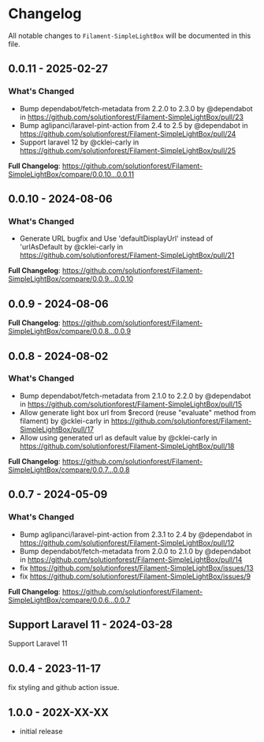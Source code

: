 # Changelog

All notable changes to `Filament-SimpleLightBox` will be documented in this file.

## 0.0.11 - 2025-02-27

### What's Changed

* Bump dependabot/fetch-metadata from 2.2.0 to 2.3.0 by @dependabot in https://github.com/solutionforest/Filament-SimpleLightBox/pull/23
* Bump aglipanci/laravel-pint-action from 2.4 to 2.5 by @dependabot in https://github.com/solutionforest/Filament-SimpleLightBox/pull/24
* Support laravel 12 by @cklei-carly in https://github.com/solutionforest/Filament-SimpleLightBox/pull/25

**Full Changelog**: https://github.com/solutionforest/Filament-SimpleLightBox/compare/0.0.10...0.0.11

## 0.0.10 - 2024-08-06

### What's Changed

* Generate URL bugfix and Use 'defaultDisplayUrl' instead of 'urlAsDefault by @cklei-carly in https://github.com/solutionforest/Filament-SimpleLightBox/pull/21

**Full Changelog**: https://github.com/solutionforest/Filament-SimpleLightBox/compare/0.0.9...0.0.10

## 0.0.9 - 2024-08-06

**Full Changelog**: https://github.com/solutionforest/Filament-SimpleLightBox/compare/0.0.8...0.0.9

## 0.0.8 - 2024-08-02

### What's Changed

* Bump dependabot/fetch-metadata from 2.1.0 to 2.2.0 by @dependabot in https://github.com/solutionforest/Filament-SimpleLightBox/pull/15
* Allow generate light box url from $record (reuse "evaluate" method from filament) by @cklei-carly in https://github.com/solutionforest/Filament-SimpleLightBox/pull/17
* Allow using generated url as default value by @cklei-carly in https://github.com/solutionforest/Filament-SimpleLightBox/pull/18

**Full Changelog**: https://github.com/solutionforest/Filament-SimpleLightBox/compare/0.0.7...0.0.8

## 0.0.7 - 2024-05-09

### What's Changed

* Bump aglipanci/laravel-pint-action from 2.3.1 to 2.4 by @dependabot in https://github.com/solutionforest/Filament-SimpleLightBox/pull/12
* Bump dependabot/fetch-metadata from 2.0.0 to 2.1.0 by @dependabot in https://github.com/solutionforest/Filament-SimpleLightBox/pull/14
* fix https://github.com/solutionforest/Filament-SimpleLightBox/issues/13
* fix https://github.com/solutionforest/Filament-SimpleLightBox/issues/9

**Full Changelog**: https://github.com/solutionforest/Filament-SimpleLightBox/compare/0.0.6...0.0.7

## Support Laravel 11 - 2024-03-28

Support Laravel 11

## 0.0.4 - 2023-11-17

fix styling and github action issue.

## 1.0.0 - 202X-XX-XX

- initial release
